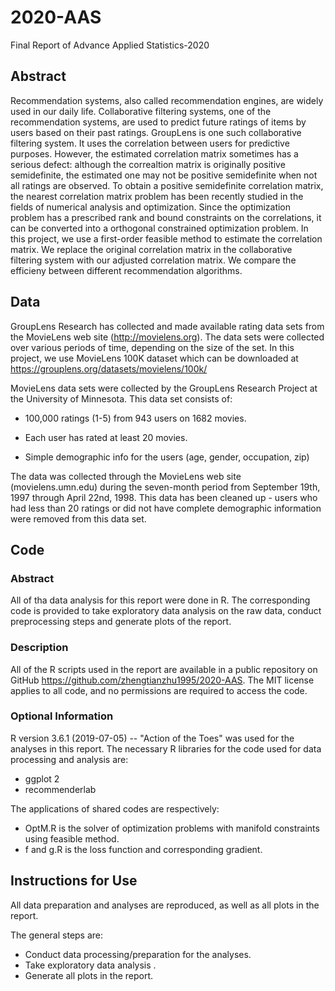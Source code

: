 # 2020-AAS
Final Report of Advance Applied Statistics-2020

## Abstract
Recommendation systems, also called recommendation engines, are widely used in our daily life. Collaborative filtering systems, one of the recommendation systems, are used to predict future ratings of items by users based on their past ratings. GroupLens is one such collaborative filtering system. It uses the correlation between users for predictive purposes. However, the estimated correlation matrix sometimes has a serious defect: although the correaltion matrix is originally positive semidefinite, the estimated one may not be positive semidefinite when not all ratings are observed. To obtain a positive semidefinite correlation matrix, the nearest correlation matrix problem has been recently studied in the fields of numerical analysis and optimization. Since the optimization problem has a prescribed rank and bound constraints on the correlations, it can be converted into a orthogonal constrained optimization problem. In this project, we use a first-order feasible method to estimate the correlation matrix. We replace the original correlation matrix in the collaborative filtering system with our adjusted correlation matrix. We compare the efficieny between different recommendation algorithms.

## Data
GroupLens Research has collected and made available rating data sets from the MovieLens web site (http://movielens.org). The data sets were collected over various periods of time, depending on the size of the set. In this project, we use MovieLens 100K dataset which can be downloaded at https://grouplens.org/datasets/movielens/100k/

MovieLens data sets were collected by the GroupLens Research Project at the University of Minnesota. This data set consists of:

- 100,000 ratings (1-5) from 943 users on 1682 movies.

- Each user has rated at least 20 movies.

- Simple demographic info for the users (age, gender, occupation, zip)

The data was collected through the MovieLens web site (movielens.umn.edu) during the seven-month period from September 19th, 1997 through April 22nd, 1998. This data has been cleaned up - users who had less than 20 ratings or did not have complete demographic information were removed from this data set.

## Code

### Abstract
All of tha data analysis for this report were done in R. The corresponding code is provided to take exploratory data analysis on the raw data, conduct preprocessing steps and generate plots of the report. 

### Description
All of the R scripts used in the report are available in a public repository on GitHub https://github.com/zhengtianzhu1995/2020-AAS. The MIT license applies to all code, and no permissions are required to access the code.

### Optional Information
R version 3.6.1 (2019-07-05) -- "Action of the Toes" was used for the analyses in this report. The necessary R libraries for the code used for data processing and analysis are:
- ggplot 2 
- recommenderlab
 
The applications of shared codes are respectively:
- OptM.R is the solver of optimization problems with manifold constraints using feasible method.
- f and g.R is the loss function and corresponding gradient.

## Instructions for Use
All data preparation and analyses are reproduced, as well as all plots in the report.

The general steps are:

- Conduct data processing/preparation for the analyses.
- Take exploratory data analysis .
- Generate all plots in the report.































